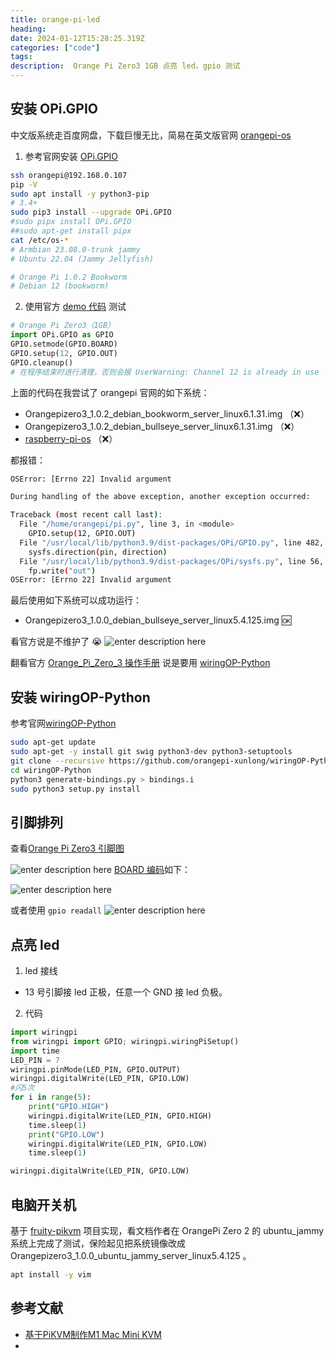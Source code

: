```yaml
---
title: orange-pi-led
heading:  
date: 2024-01-12T15:28:25.319Z
categories: ["code"]
tags: 
description:  Orange Pi Zero3 1GB 点亮 led，gpio 测试
---
```


## 安装 OPi.GPIO

中文版系统走百度网盘，下载巨慢无比，简易在英文版官网 [orangepi-os](http://www.orangepi.org/html/hardWare/computerAndMicrocontrollers/service-and-support/Orange-Pi-Zero-3.html) 



1. 参考官网安装 [OPi.GPIO](https://opi-gpio.readthedocs.io/en/latest/install.html)
```bash
ssh orangepi@192.168.0.107
pip -V
sudo apt install -y python3-pip
# 3.4+
sudo pip3 install --upgrade OPi.GPIO
#sudo pipx install OPi.GPIO
##sudo apt-get install pipx
cat /etc/os-*
# Armbian 23.08.0-trunk jammy
# Ubuntu 22.04 (Jammy Jellyfish)

# Orange Pi 1.0.2 Bookworm
# Debian 12 (bookworm)
```



2. 使用官方 [demo 代码](https://opi-gpio.readthedocs.io/en/latest/api-documentation.html#outputs) 测试 
```python
# Orange Pi Zero3（1GB）
import OPi.GPIO as GPIO
GPIO.setmode(GPIO.BOARD)
GPIO.setup(12, GPIO.OUT)
GPIO.cleanup()  
# 在程序结束时进行清理，否则会报 UserWarning: Channel 12 is already in use
```

上面的代码在我尝试了 orangepi 官网的如下系统： 
- Orangepizero3_1.0.2_debian_bookworm_server_linux6.1.31.img （❌）
- Orangepizero3_1.0.2_debian_bullseye_server_linux6.1.31.img  （❌）
- [raspberry-pi-os](https://github.com/leeboby/raspberry-pi-os-images?tab=readme-ov-file)  （❌）

都报错：
```bash
OSError: [Errno 22] Invalid argument

During handling of the above exception, another exception occurred:

Traceback (most recent call last):
  File "/home/orangepi/pi.py", line 3, in <module>
    GPIO.setup(12, GPIO.OUT)
  File "/usr/local/lib/python3.9/dist-packages/OPi/GPIO.py", line 482, in setup
    sysfs.direction(pin, direction)
  File "/usr/local/lib/python3.9/dist-packages/OPi/sysfs.py", line 56, in direction
    fp.write("out")
OSError: [Errno 22] Invalid argument
```

最后使用如下系统可以成功运行：
- Orangepizero3_1.0.0_debian_bullseye_server_linux5.4.125.img 🆗️

看官方说是不维护了 😭
![enter description here](https://cdn.sxy21.cn/static/imgs/1705122708523.png)

翻看官方 [Orange_Pi_Zero_3 操作手册](http://www.orangepi.cn/orangepiwiki/index.php/Orange_Pi_Zero_3#Orange_Pi_Zero_3.E7.9A.84.E6.8E.A5.E5.8F.A3.E8.AF.A6.E6.83.85.E5.9B.BE) 说是要用 [wiringOP-Python](http://www.orangepi.cn/orangepiwiki/index.php/Orange_Pi_Zero_3#wiringOP-Python.E7.9A.84.E5.AE.89.E8.A3.85.E6.96.B9.E6.B3.95)



## 安装 wiringOP-Python

参考官网[wiringOP-Python](https://github.com/orangepi-xunlong/wiringOP-Python)
```bash
sudo apt-get update
sudo apt-get -y install git swig python3-dev python3-setuptools
git clone --recursive https://github.com/orangepi-xunlong/wiringOP-Python -b next
cd wiringOP-Python
python3 generate-bindings.py > bindings.i
sudo python3 setup.py install

```




## 引脚排列
查看[Orange Pi Zero3 引脚图](http://www.orangepi.cn/orangepiwiki/index.php/Orange_Pi_Zero_3)

![enter description here](https://cdn.sxy21.cn/static/imgs/1705119321710.png)
[BOARD 编码](http://www.orangepi.org/orangepiwiki/index.php/Orange_Pi_Zero_3#Instructions_for_using_the_5v_pin_in_the_26pin_or_13pin_interface_of_the_development_board_to_supply_power)如下：

![enter description here](https://cdn.sxy21.cn/static/imgs/1705119377730.png)

或者使用  `gpio readall`
![enter description here](https://cdn.sxy21.cn/static/imgs/1705122603042.png)


## 点亮 led

1. led 接线
- 13 号引脚接 led 正极，任意一个 GND 接 led 负极。

2. 代码
```python
import wiringpi
from wiringpi import GPIO; wiringpi.wiringPiSetup()
import time
LED_PIN = 7
wiringpi.pinMode(LED_PIN, GPIO.OUTPUT)
wiringpi.digitalWrite(LED_PIN, GPIO.LOW)
#闪5次
for i in range(5):
	print("GPIO.HIGH")
	wiringpi.digitalWrite(LED_PIN, GPIO.HIGH)
	time.sleep(1)
	print("GPIO.LOW")
	wiringpi.digitalWrite(LED_PIN, GPIO.LOW)
	time.sleep(1)

wiringpi.digitalWrite(LED_PIN, GPIO.LOW)
```



## 电脑开关机
基于 [fruity-pikvm](https://github.com/jacobbar/fruity-pikvm?tab=readme-ov-file) 项目实现，看文档作者在 OrangePi Zero 2 的 ubuntu_jammy 系统上完成了测试，保险起见把系统镜像改成 Orangepizero3_1.0.0_ubuntu_jammy_server_linux5.4.125 。


```bash
apt install -y vim

```






## 参考文献
- [基于PiKVM制作M1 Mac Mini KVM](https://blog.cyyself.name/pikvm-m1-mac-mini/)
- 